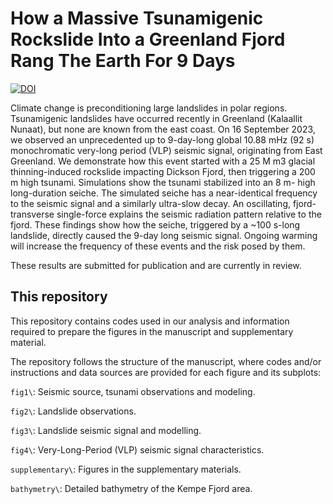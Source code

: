 # How a Massive Tsunamigenic Rockslide Into a Greenland Fjord Rang The Earth For 9 Days

[![DOI](https://zenodo.org/badge/724008094.svg)](https://zenodo.org/doi/10.5281/zenodo.10449632)

Climate change is preconditioning large landslides in polar regions. Tsunamigenic landslides have occurred recently in Greenland (Kalaallit Nunaat), but none are known from the east coast. On 16 September 2023, we observed an unprecedented up to 9-day-long global 10.88 mHz (92 s) monochromatic very-long period (VLP) seismic signal, originating from East Greenland. We demonstrate how this event started with a 25 M m3 glacial thinning-induced rockslide impacting Dickson Fjord, then triggering a 200 m high tsunami. Simulations show the tsunami stabilized into an 8 m- high long-duration seiche. The simulated seiche has a near-identical frequency to the seismic signal and a similarly ultra-slow decay. An oscillating, fjord-transverse single-force explains the seismic radiation pattern relative to the fjord. These findings show how the seiche, triggered by a ~100 s-long landslide, directly caused the 9-day long seismic signal. Ongoing warming will increase the frequency of these events and the risk posed by them.

These results are submitted for publication and are currently in review.

## This repository

This repository contains codes used in our analysis and information required to prepare the figures in the manuscript and supplementary material.

The repository follows the structure of the manuscript, where codes and/or instructions and data sources are provided for each figure and its subplots:

`fig1\`: Seismic source, tsunami observations and modeling.

`fig2\`: Landslide observations.

`fig3\`: Landslide seismic signal and modelling.

`fig4\`: Very-Long-Period (VLP) seismic signal characteristics.

`supplementary\`: Figures in the supplementary materials.

`bathymetry\`: Detailed bathymetry of the Kempe Fjord area.